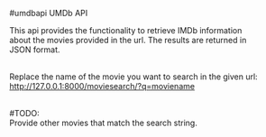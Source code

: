 #umdbapi
UMDb API

This api provides the functionality to retrieve IMDb information <br />
about the movies provided in the url. The results are returned in<br />
JSON format.<br /><br />

Replace the name of the movie you want to search in the given url:<br />
http://127.0.0.1:8000/moviesearch/?q=moviename<br /><br />

#TODO:<br />
Provide other movies that match the search string.<br />

